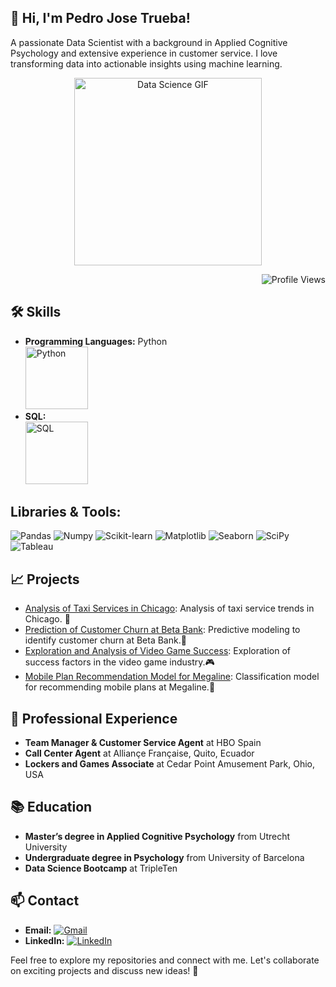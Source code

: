 ## 👋 Hi, I'm Pedro Jose Trueba!
A passionate Data Scientist with a background in Applied Cognitive Psychology and extensive experience in customer service. I love transforming data into actionable insights using machine learning.

<p align="center">
  <img src="https://media.giphy.com/media/l3q2WMhNcyFOWP280/giphy.gif" alt="Data Science GIF" width="300" />
</p>

<p align="right">
  <img src="https://komarev.com/ghpvc/?username=PedroJoseTrueba&color=blue" alt="Profile Views">
</p>

## 🛠 Skills
- **Programming Languages:** Python
  <br>
  <img src="https://upload.wikimedia.org/wikipedia/commons/c/c3/Python-logo-notext.svg" alt="Python" width="100"/>
- **SQL:**
  <br>
  <img src="https://img.icons8.com/color/452/sql.png" alt="SQL" width="100"/>

## **Libraries & Tools:** 
![Pandas](https://img.shields.io/badge/Pandas-150458?style=for-the-badge&logo=pandas&logoColor=white) ![Numpy](https://img.shields.io/badge/Numpy-013243?style=for-the-badge&logo=numpy&logoColor=white) ![Scikit-learn](https://img.shields.io/badge/Scikit--learn-F7931E?style=for-the-badge&logo=scikit-learn&logoColor=white) ![Matplotlib](https://img.shields.io/badge/Matplotlib-013243?style=for-the-badge&logo=matplotlib&logoColor=white) ![Seaborn](https://img.shields.io/badge/Seaborn-4C8CBF?style=for-the-badge&logo=seaborn&logoColor=white) ![SciPy](https://img.shields.io/badge/SciPy-8CAAE6?style=for-the-badge&logo=scipy&logoColor=white) ![Tableau](https://img.shields.io/badge/Tableau-E97627?style=for-the-badge&logo=tableau&logoColor=white)

## 📈 Projects
- [Analysis of Taxi Services in Chicago](https://github.com/PedroJoseTrueba/Proyecto5_Tendencias_de_exito_en_la_Industria_de_Videojuegos.git): Analysis of taxi service trends in Chicago. 🚕
- [Prediction of Customer Churn at Beta Bank](https://github.com/PedroJoseTrueba/Prediction_of_Customer_Churn_at_Beta_Bank): Predictive modeling to identify customer churn at Beta Bank.🏦
- [Exploration and Analysis of Video Game Success](https://github.com/PedroJoseTrueba/Proyecto5_Tendencias_de_exito_en_la_Industria_de_Videojuegos.git): Exploration of success factors in the video game industry.🎮
- [Mobile Plan Recommendation Model for Megaline](https://github.com/PedroJoseTrueba/Modelo_de_Clasificacion_para_la_Recomendacion_de_Planes_Moviles_de_Megaline): Classification model for recommending mobile plans at Megaline.📱


## 💼 Professional Experience
- **Team Manager & Customer Service Agent** at HBO Spain
- **Call Center Agent** at Alliançe Française, Quito, Ecuador
- **Lockers and Games Associate** at Cedar Point Amusement Park, Ohio, USA

## 📚 Education
- **Master’s degree in Applied Cognitive Psychology** from Utrecht University
- **Undergraduate degree in Psychology** from University of Barcelona
- **Data Science Bootcamp** at TripleTen

## 📫 Contact
- **Email:** [![Gmail](https://img.shields.io/badge/Gmail-EA4335?style=for-the-badge&logo=gmail&logoColor=white)](mailto:pedrotrueba97@gmail.com)
- **LinkedIn:** [![LinkedIn](https://img.shields.io/badge/LinkedIn-0A66C2?style=for-the-badge&logo=linkedin&logoColor=white)](https://www.linkedin.com/in/pedro-jose-trueba)

Feel free to explore my repositories and connect with me. Let's collaborate on exciting projects and discuss new ideas! 🚀
